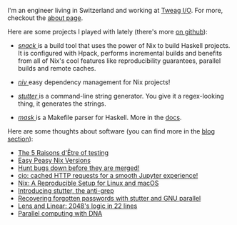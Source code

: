 I'm an engineer living in Switzerland and working at [Tweag
I/O](http://tweag.io). For more, checkout the [about page](/about.html).


Here are some projects I played with lately (there's more [on
github](http://github.com/nmattia)):

 * [*snack* <i class="fa fa-github"></i>](http://github.com/nmattia/snack)
   is a build tool that uses the power of Nix to build Haskell projects. It is
   configured with Hpack, performs incremental builds and benefits from all of
   Nix's cool features like reproducibility guarantees, parallel builds and
   remote caches.

 * [*niv* <i class="fa fa-github"></i>](http://github.com/nmattia/niv)
    easy dependency management for Nix projects!

 * [*stutter* <i class="fa fa-github"></i>](http://github.com/nmattia/stutter)
   is a command-line string generator. You give it a regex-looking thing, it
   generates the strings.

 * [*mask* <i class="fa fa-github"></i>](http://github.com/nmattia/mask) is a
   Makefile parser for Haskell. More in the
   [docs](http://nmattia.github.io/mask/).

Here are some thoughts about software (you can find more in the [blog
section](/blog.html)):

 * [The 5 Raisons d'Être of testing](posts/2019-01-22-the-5-raisons-detre-of-testing.html)
 * [Easy Peasy Nix Versions](posts/2019-01-15-easy-peasy-nix-versions.html)
 * [Hunt bugs down before they are merged!](posts/2019-01-08-hunt-bugs-down-before-they-are-merged.html)
 * [cio: cached HTTP requests for a smooth Jupyter experience!](posts/2018-08-21-cio-cached-http-requests-jupyter.html)
 * [Nix: A Reproducible Setup for Linux and macOS](posts/2018-03-21-nix-reproducible-setup-linux-macos.html)
 * [Introducing stutter, the anti-grep](posts/2017-05-01-release-stutter.html)
 * [Recovering forgotten passwords with stutter and GNU parallel](posts/2017-03-05-crack-luks-stutter-gnu-parallel.html)
 * [Lens and Linear: 2048's logic in 22 lines](posts/2016-08-19-lens-linear-2048.html)
 * [Parallel computing with DNA](posts/2015-04-20-parallel-dna.html)
